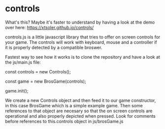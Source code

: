 # controls
What's this? 
Maybe it's faster to understand by having a look at the demo over here: https://xtsoler.github.io/controls/

controls.js is a little javascript library that tries to offer on screen controls for your game. The controls will work with keyboard, mouse and a controller if it is properly detected by a compatible broswer.

Fastest way to see how it works is to clone the repository and have a look at the js/main.js file:

const controls = new Controls();

const game = new BrosGame(controls);

game.init();

We create a new Controls object and then feed it to our game constructor, in this case BrosGame which is a simple example game.
Then some references to that object are necesary so that the on screen controls are operational and also properly depicted when pressed.
Look for comments before references to this.controls object in js/brosGame.js